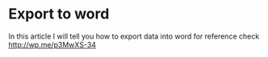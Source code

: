 Export to word
============


 In this article I will tell you how to export data into word for reference check http://wp.me/p3MwXS-34
